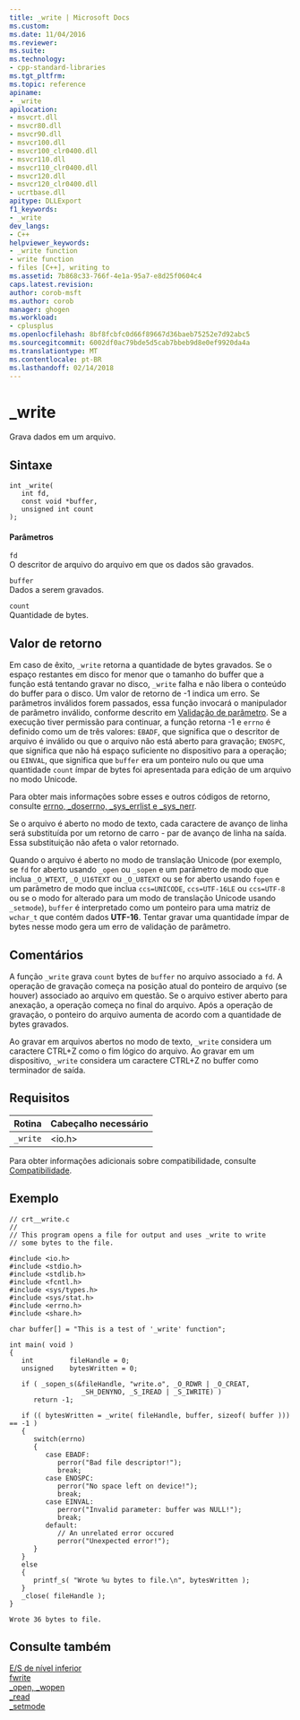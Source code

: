 ```yaml
---
title: _write | Microsoft Docs
ms.custom: 
ms.date: 11/04/2016
ms.reviewer: 
ms.suite: 
ms.technology:
- cpp-standard-libraries
ms.tgt_pltfrm: 
ms.topic: reference
apiname:
- _write
apilocation:
- msvcrt.dll
- msvcr80.dll
- msvcr90.dll
- msvcr100.dll
- msvcr100_clr0400.dll
- msvcr110.dll
- msvcr110_clr0400.dll
- msvcr120.dll
- msvcr120_clr0400.dll
- ucrtbase.dll
apitype: DLLExport
f1_keywords:
- _write
dev_langs:
- C++
helpviewer_keywords:
- _write function
- write function
- files [C++], writing to
ms.assetid: 7b868c33-766f-4e1a-95a7-e8d25f0604c4
caps.latest.revision: 
author: corob-msft
ms.author: corob
manager: ghogen
ms.workload:
- cplusplus
ms.openlocfilehash: 8bf8fcbfc0d66f89667d36baeb75252e7d92abc5
ms.sourcegitcommit: 6002df0ac79bde5d5cab7bbeb9d8e0ef9920da4a
ms.translationtype: MT
ms.contentlocale: pt-BR
ms.lasthandoff: 02/14/2018
---
```

# <a name="write"></a>_write
Grava dados em um arquivo.  
  
## <a name="syntax"></a>Sintaxe  
  
```  
int _write(  
   int fd,  
   const void *buffer,  
   unsigned int count   
);  
```  
  
#### <a name="parameters"></a>Parâmetros  
 `fd`  
 O descritor de arquivo do arquivo em que os dados são gravados.  
  
 `buffer`  
 Dados a serem gravados.  
  
 `count`  
 Quantidade de bytes.  
  
## <a name="return-value"></a>Valor de retorno  
 Em caso de êxito, `_write` retorna a quantidade de bytes gravados. Se o espaço restantes em disco for menor que o tamanho do buffer que a função está tentando gravar no disco, `_write` falha e não libera o conteúdo do buffer para o disco. Um valor de retorno de -1 indica um erro. Se parâmetros inválidos forem passados, essa função invocará o manipulador de parâmetro inválido, conforme descrito em [Validação de parâmetro](../../c-runtime-library/parameter-validation.md). Se a execução tiver permissão para continuar, a função retorna -1 e `errno` é definido como um de três valores: `EBADF`, que significa que o descritor de arquivo é inválido ou que o arquivo não está aberto para gravação; `ENOSPC`, que significa que não há espaço suficiente no dispositivo para a operação; ou `EINVAL`, que significa que `buffer` era um ponteiro nulo ou que uma quantidade `count` ímpar de bytes foi apresentada para edição de um arquivo no modo Unicode.  
  
 Para obter mais informações sobre esses e outros códigos de retorno, consulte [errno, _doserrno, _sys_errlist e _sys_nerr](../../c-runtime-library/errno-doserrno-sys-errlist-and-sys-nerr.md).  
  
 Se o arquivo é aberto no modo de texto, cada caractere de avanço de linha será substituída por um retorno de carro - par de avanço de linha na saída. Essa substituição não afeta o valor retornado.  
  
 Quando o arquivo é aberto no modo de translação Unicode (por exemplo, se `fd` for aberto usando `_open` ou `_sopen` e um parâmetro de modo que inclua `_O_WTEXT`, `_O_U16TEXT` ou `_O_U8TEXT` ou se for aberto usando `fopen` e um parâmetro de modo que inclua `ccs=UNICODE`, `ccs=UTF-16LE` ou `ccs=UTF-8` ou se o modo for alterado para um modo de translação Unicode usando `_setmode`), `buffer` é interpretado como um ponteiro para uma matriz de `wchar_t` que contém dados **UTF-16**. Tentar gravar uma quantidade ímpar de bytes nesse modo gera um erro de validação de parâmetro.  
  
## <a name="remarks"></a>Comentários  
 A função `_write` grava `count` bytes de `buffer` no arquivo associado a `fd`. A operação de gravação começa na posição atual do ponteiro de arquivo (se houver) associado ao arquivo em questão. Se o arquivo estiver aberto para anexação, a operação começa no final do arquivo. Após a operação de gravação, o ponteiro do arquivo aumenta de acordo com a quantidade de bytes gravados.  
  
 Ao gravar em arquivos abertos no modo de texto, `_write` considera um caractere CTRL+Z como o fim lógico do arquivo. Ao gravar em um dispositivo, `_write` considera um caractere CTRL+Z no buffer como terminador de saída.  
  
## <a name="requirements"></a>Requisitos  
  
|Rotina|Cabeçalho necessário|  
|-------------|---------------------|  
|`_write`|\<io.h>|  
  
 Para obter informações adicionais sobre compatibilidade, consulte [Compatibilidade](../../c-runtime-library/compatibility.md).  
  
## <a name="example"></a>Exemplo  
  
```  
// crt__write.c  
//   
// This program opens a file for output and uses _write to write  
// some bytes to the file.  
  
#include <io.h>  
#include <stdio.h>  
#include <stdlib.h>  
#include <fcntl.h>  
#include <sys/types.h>  
#include <sys/stat.h>  
#include <errno.h>  
#include <share.h>  
  
char buffer[] = "This is a test of '_write' function";  
  
int main( void )  
{  
   int         fileHandle = 0;  
   unsigned    bytesWritten = 0;  
  
   if ( _sopen_s(&fileHandle, "write.o", _O_RDWR | _O_CREAT,  
                  _SH_DENYNO, _S_IREAD | _S_IWRITE) )  
      return -1;  
  
   if (( bytesWritten = _write( fileHandle, buffer, sizeof( buffer ))) == -1 )  
   {  
      switch(errno)  
      {  
         case EBADF:  
            perror("Bad file descriptor!");  
            break;  
         case ENOSPC:  
            perror("No space left on device!");  
            break;  
         case EINVAL:  
            perror("Invalid parameter: buffer was NULL!");  
            break;  
         default:  
            // An unrelated error occured   
            perror("Unexpected error!");  
      }  
   }  
   else  
   {  
      printf_s( "Wrote %u bytes to file.\n", bytesWritten );  
   }  
   _close( fileHandle );  
}  
```  
  
```Output  
Wrote 36 bytes to file.  
```  
  
## <a name="see-also"></a>Consulte também  
 [E/S de nível inferior](../../c-runtime-library/low-level-i-o.md)   
 [fwrite](../../c-runtime-library/reference/fwrite.md)   
 [_open, _wopen](../../c-runtime-library/reference/open-wopen.md)   
 [_read](../../c-runtime-library/reference/read.md)   
 [_setmode](../../c-runtime-library/reference/setmode.md)